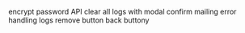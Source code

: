 encrypt password API
clear all logs with modal confirm
mailing error handling
logs remove button
back buttony
